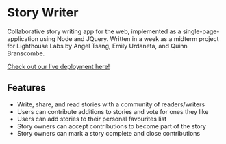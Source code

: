 # Story Writer

Collaborative story writing app for the web, implemented as a single-page-application using Node and JQuery. Written in a week as a midterm project for Lighthouse Labs by Angel Tsang, Emily Urdaneta, and Quinn Branscombe.

[Check out our live deployment here!](https://story-writer.herokuapp.com/login/1)

## Features

- Write, share, and read stories with a community of readers/writers
- Users can contribute additions to stories and vote for ones they like
- Users can add stories to their personal favourites list
- Story owners can accept contributions to become part of the story
- Story owners can mark a story complete and close contributions
